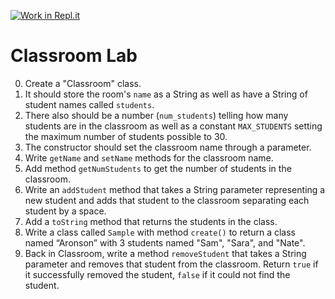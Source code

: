 [![Work in Repl.it](https://classroom.github.com/assets/work-in-replit-14baed9a392b3a25080506f3b7b6d57f295ec2978f6f33ec97e36a161684cbe9.svg)](https://classroom.github.com/online_ide?assignment_repo_id=3854813&assignment_repo_type=AssignmentRepo)
# Classroom Lab
0.	Create a "Classroom" class. 
1.	It should store the room's ```name``` as a String as well as have a String of student names called ```students```.  
2.	There also should be a number (```num_students```) telling how many students are in the classroom as well as a constant ```MAX_STUDENTS``` setting the maximum number of students possible to 30.  
3.	The constructor should set the classroom name through a parameter.
4.	Write ```getName``` and ```setName``` methods for the classroom name.
5.	Add method ```getNumStudents``` to get the number of students in the classroom.   
6.	Write an ```addStudent``` method that takes a String parameter representing a new student and adds that student to the classroom separating each student by a space.
7.	Add a ```toString``` method that returns the students in the class.
8.	Write a class called ```Sample``` with method ```create()``` to return a class named “Aronson” with 3 students named "Sam", "Sara", and "Nate".
9.	Back in Classroom, write a method ```removeStudent``` that takes a String parameter and  removes that student from the classroom.  Return ```true``` if it successfully removed the student, ```false``` if it could not find the student.
